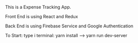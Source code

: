This is a Expense Tracking App. 

Front End is using React and Redux

Back End is using Firebase Service and Google Authentication

To Start: type i terminal: yarn install --> yarn run dev-server




